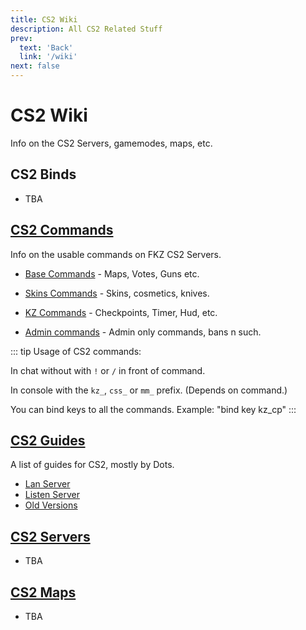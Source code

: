 ```yaml
---
title: CS2 Wiki
description: All CS2 Related Stuff
prev: 
  text: 'Back'
  link: '/wiki'
next: false
---
```


# CS2 Wiki

Info on the CS2 Servers, gamemodes, maps, etc.

## CS2 Binds

- TBA

## [CS2 Commands](/wiki/cs2/commands)

Info on the usable commands on FKZ CS2 Servers.

- [Base Commands](/wiki/cs2/commands/help) - Maps, Votes, Guns etc.

- [Skins Commands](/wiki/cs2/commands/skins) - Skins, cosmetics, knives.

- [KZ Commands](/wiki/cs2/commands/kz-help) - Checkpoints, Timer, Hud, etc.

- [Admin commands](/wiki/cs2/commands/admin-help) - Admin only commands, bans n such.

::: tip
Usage of CS2 commands:

In chat without with `!` or `/` in front of command.

In console with the `kz_`, `css_` or `mm_` prefix. (Depends on command.)

You can bind keys to all the commands. Example: "bind key kz_cp"
:::

## [CS2 Guides](/wiki/cs2/guides)

A list of guides for CS2, mostly by Dots.

- [Lan Server](/wiki/cs2/guides/lan)
- [Listen Server](/wiki/cs2/guides/listen)
- [Old Versions](/wiki/cs2/guides/old-versions)

## [CS2 Servers](/wiki/cs2/servers)

- TBA

## [CS2 Maps](/wiki/cs2/maps)

- TBA

